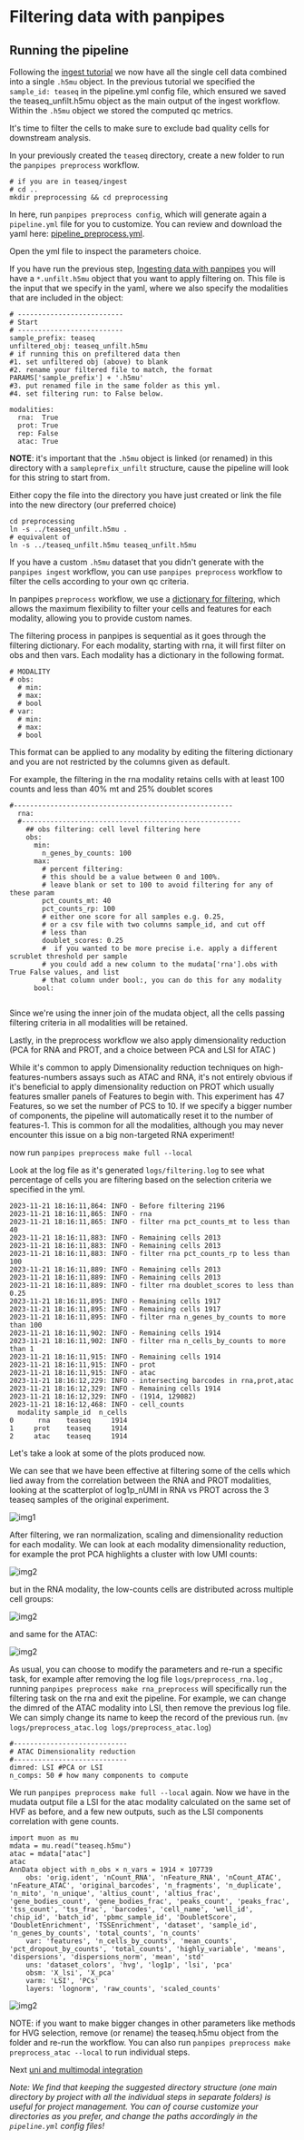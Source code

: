 # Filtering data with panpipes

## Running the pipeline
Following the [ingest tutorial](../ingesting_data/Ingesting_data_with_panpipes.md) we now have all the single cell data  combined into a single `.h5mu` object. In the previous tutorial we specified the `sample_id: teaseq` in the pipeline.yml config file, which ensured we saved the teaseq_unfilt.h5mu object as the main output of the ingest workflow. Within the `.h5mu` object we stored the computed qc metrics.

It's time to filter the cells to make sure to exclude bad quality cells for downstream analysis.

In your previously created the `teaseq` directory, create a new folder to run the `panpipes preprocess` workflow.

```
# if you are in teaseq/ingest
# cd ..
mkdir preprocessing && cd preprocessing
```

In here, run `panpipes preprocess config`, which will generate again a `pipeline.yml` file for you to customize. You can review and download the yaml here: [pipeline_preprocess.yml](pipeline_yml).

Open the yml file to inspect the parameters choice. 

If you have run the previous step, [Ingesting data with panpipes](../ingesting_data/Ingesting_data_with_panpipes.md) you will have a `*.unfilt.h5mu` object that you want to apply filtering on. 
This file is the input that we specify in the yaml, where we also specify the modalities that are included in the object:

```
# --------------------------
# Start
# --------------------------
sample_prefix: teaseq
unfiltered_obj: teaseq_unfilt.h5mu
# if running this on prefiltered data then
#1. set unfiltered obj (above) to blank
#2. rename your filtered file to match, the format PARAMS['sample_prefix'] + '.h5mu'
#3. put renamed file in the same folder as this yml.
#4. set filtering run: to False below.

modalities:
  rna:  True
  prot: True
  rep: False
  atac: True

```

**NOTE**: it's important that the `.h5mu` object is linked (or renamed) in this directory with a `sampleprefix_unfilt` structure, cause the pipeline will look for this string to start from.

Either copy the file into the directory you have just created or link the file into the new directory (our preferred choice)

```
cd preprocessing
ln -s ../teaseq_unfilt.h5mu .
# equivalent of
ln -s ../teaseq_unfilt.h5mu teaseq_unfilt.h5mu 
```


If you have a custom `.h5mu` dataset that you didn't generate with the `panpipes ingest` workflow, you can use `panpipes preprocess` workflow to filter the cells according to your own qc criteria. 

In panpipes `preprocess` workflow, we use a [dictionary for filtering](https://panpipes-pipelines.readthedocs.io/en/latest/usage/filter_dict_instructions.html), which allows the maximum flexibility to filter your cells and features for each modality, allowing you to provide custom names.

The filtering process in panpipes is sequential as it goes through the filtering dictionary.
For each modality, starting with rna, it will first filter on obs and then vars. Each modality has a dictionary in the following format. 

```
# MODALITY
# obs:
  # min:
  # max:
  # bool
# var:
  # min:
  # max:
  # bool
```

This format can be applied to any modality by editing the filtering dictionary and you are not restricted by the columns given as default.

For example, the filtering in the rna modality retains cells with at least 100 counts and less than 40% mt and 25% doublet scores

```
#------------------------------------------------------
  rna:
  #------------------------------------------------------
    ## obs filtering: cell level filtering here
    obs:
      min:
        n_genes_by_counts: 100 
      max:
        # percent filtering: 
        # this should be a value between 0 and 100%. 
        # leave blank or set to 100 to avoid filtering for any of these param
        pct_counts_mt: 40
        pct_counts_rp: 100
        # either one score for all samples e.g. 0.25, 
        # or a csv file with two columns sample_id, and cut off
        # less than
        doublet_scores: 0.25
        #  if you wanted to be more precise i.e. apply a different scrublet threshold per sample
        # you could add a new column to the mudata['rna'].obs with True False values, and list
        # that column under bool:, you can do this for any modality
      bool:
  
```

Since we're using the inner join of the mudata object, all the cells passing filtering criteria in all modalities will be retained.

Lastly, in the preprocess workflow we also apply dimensionality reduction (PCA for RNA and PROT, and a choice between PCA and LSI for ATAC )

While it's common to apply Dimensionality reduction techniques on high-features-numbers assays such as ATAC and RNA, it's not entirely obvious if it's beneficial to apply dimensionality reduction on PROT which usually features smaller panels of Features to begin with. 
This experiment has 47 Features, so we set the number of PCS to 10. If we specify a bigger number of components, the pipeline will automatically reset it to the number of features-1. This is common for all the modalities, although you may never encounter this issue on a big non-targeted RNA experiment!  

now run `panpipes preprocess make full --local`

Look at the log file as it's generated `logs/filtering.log` to see what percentage of cells you are filtering based on the selection criteria we specified in the yml.

```
2023-11-21 18:16:11,864: INFO - Before filtering 2196
2023-11-21 18:16:11,865: INFO - rna
2023-11-21 18:16:11,865: INFO - filter rna pct_counts_mt to less than 40
2023-11-21 18:16:11,883: INFO - Remaining cells 2013
2023-11-21 18:16:11,883: INFO - Remaining cells 2013
2023-11-21 18:16:11,883: INFO - filter rna pct_counts_rp to less than 100
2023-11-21 18:16:11,889: INFO - Remaining cells 2013
2023-11-21 18:16:11,889: INFO - Remaining cells 2013
2023-11-21 18:16:11,889: INFO - filter rna doublet_scores to less than 0.25
2023-11-21 18:16:11,895: INFO - Remaining cells 1917
2023-11-21 18:16:11,895: INFO - Remaining cells 1917
2023-11-21 18:16:11,895: INFO - filter rna n_genes_by_counts to more than 100
2023-11-21 18:16:11,902: INFO - Remaining cells 1914
2023-11-21 18:16:11,902: INFO - filter rna n_cells_by_counts to more than 1
2023-11-21 18:16:11,915: INFO - Remaining cells 1914
2023-11-21 18:16:11,915: INFO - prot
2023-11-21 18:16:11,915: INFO - atac
2023-11-21 18:16:12,229: INFO - intersecting barcodes in rna,prot,atac
2023-11-21 18:16:12,329: INFO - Remaining cells 1914
2023-11-21 18:16:12,329: INFO - (1914, 129082)
2023-11-21 18:16:12,468: INFO - cell_counts
  modality sample_id  n_cells
0      rna    teaseq     1914
1     prot    teaseq     1914
2     atac    teaseq     1914

```

Let's take a look at some of the plots produced now.



We can see that we have been effective at filtering some of the cells which lied away from the correlation between the RNA and PROT modalities, looking at the scatterplot of log1p_nUMI in RNA vs PROT across the 3 teaseq samples of the original experiment.

<img src="https://github.com/DendrouLab/panpipes-tutorials/blob/main/docs/filtering_data/figures/rna_v_prot/scatter_prot.orig.ident-log1p_nUMI_v_rna-log1p_nUMI.png?raw=true" alt="img1" >

After filtering, we ran normalization, scaling and dimensionality reduction for each modality.
We can look at each modality dimensionality reduction, for example the prot PCA highlights a cluster with low UMI counts:

<img src="https://github.com/DendrouLab/panpipes-tutorials/blob/main/docs/filtering_data/figures/prot/pca_vars.png?raw=true" alt="img2" >

but in the RNA modality, the low-counts cells are distributed across multiple cell groups:

<img src="https://github.com/DendrouLab/panpipes-tutorials/blob/main/docs/filtering_data/figures/rna/pca_vars.png?raw=true" alt="img2" >

and same for the ATAC:

<img src="https://github.com/DendrouLab/panpipes-tutorials/blob/main/docs/filtering_data/figures/atac/pca_vars.png?raw=true" alt="img2" >

As usual, you can choose to modify the parameters and re-run a specific task, for example after removing the log file `logs/preprocess_rna.log` , running `panpipes preprocess make rna_preprocess` will specifically run the filtering task on the rna and exit the pipeline.
For example, we can change the dimred of the ATAC modality into LSI, then remove the previous log file. We can simply change its name to keep the record of the previous run. (`mv logs/preprocess_atac.log logs/preprocess_atac.log`)


```
#----------------------------
# ATAC Dimensionality reduction
#----------------------------
dimred: LSI #PCA or LSI
n_comps: 50 # how many components to compute
```

We run `panpipes preprocess make full --local` again. Now we have in the mudata output file a LSI for the atac modality calculated on the same set of HVF as before, and a few new outputs, such as the LSI components correlation with gene counts.

```(python)
import muon as mu
mdata = mu.read("teaseq.h5mu")
atac = mdata["atac"]
atac
AnnData object with n_obs × n_vars = 1914 × 107739
    obs: 'orig.ident', 'nCount_RNA', 'nFeature_RNA', 'nCount_ATAC', 'nFeature_ATAC', 'original_barcodes', 'n_fragments', 'n_duplicate', 'n_mito', 'n_unique', 'altius_count', 'altius_frac', 'gene_bodies_count', 'gene_bodies_frac', 'peaks_count', 'peaks_frac', 'tss_count', 'tss_frac', 'barcodes', 'cell_name', 'well_id', 'chip_id', 'batch_id', 'pbmc_sample_id', 'DoubletScore', 'DoubletEnrichment', 'TSSEnrichment', 'dataset', 'sample_id', 'n_genes_by_counts', 'total_counts', 'n_counts'
    var: 'features', 'n_cells_by_counts', 'mean_counts', 'pct_dropout_by_counts', 'total_counts', 'highly_variable', 'means', 'dispersions', 'dispersions_norm', 'mean', 'std'
    uns: 'dataset_colors', 'hvg', 'log1p', 'lsi', 'pca'
    obsm: 'X_lsi', 'X_pca'
    varm: 'LSI', 'PCs'
    layers: 'lognorm', 'raw_counts', 'scaled_counts'
```

<img src="https://github.com/DendrouLab/panpipes-tutorials/blob/main/docs/filtering_data/figures/atac/LSI_corr_plot.png?raw=true" alt="img2" >


NOTE: if you want to make bigger changes in other parameters like methods for HVG selection, remove (or rename) the teaseq.h5mu object from the folder and re-run the workflow. You can also run `panpipes preprocess make preprocess_atac --local` to run individual steps.


Next [uni and multimodal integration](../uni_multi_integration/Integrating_data_with_panpipes.md)




*Note: We find that keeping the suggested directory structure (one main directory by project with all the individual steps in separate folders) is useful for project management. You can of course customize your directories as you prefer, and change the paths accordingly in the `pipeline.yml` config files!*


